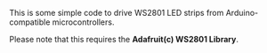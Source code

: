 This is some simple code to drive WS2801 LED strips from 
Arduino-compatible microcontrollers.

Please note that this requires the <b>Adafruit(c) WS2801 Library</b>.
